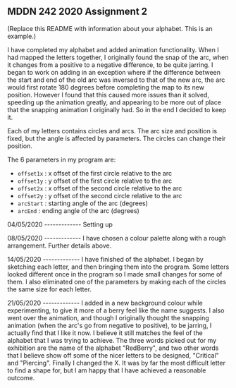 ## MDDN 242 2020 Assignment 2

(Replace this README with information about your alphabet. This is an example.)

I have completed my alphabet and added animation functionality. When I had mapped the letters together, I originally found the snap of the arc, when it changes from a positive to a negative difference, to be quite jarring. I began to work on adding in an exception where if the difference between the start and end of the old arc was inversed to that of the new arc, the arc would first rotate 180 degrees before completing the map to its new position. However I found that this caused more issues than it solved, speeding up the animation greatly, and appearing to be more out of place that the snapping animation I originally had. So in the end I decided to keep it.

Each of my letters contains circles and arcs. The arc size and position is fixed, but the angle is affected by parameters. The circles can change their position.

The 6 parameters in my program are:
  * `offset1x` : x offset of the first circle relative to the arc
  * `offset1y` : y offset of the first circle relative to the arc
  * `offset2x` : x offset of the second circle relative to the arc
  * `offset2y` : y offset of the second circle relative to the arc
  * `arcStart` : starting angle of the arc (degrees)
  * `arcEnd` : ending angle of the arc (degrees)

04/05/2020 -------------
Setting up

08/05/2020 -------------
I have chosen a colour palette along with a rough arrangement. Further details above.

14/05/2020 -------------
I have finished of the alphabet. I began by sketching each letter, and then bringing them into the program. Some letters looked different once in the program so I made small changes for some of them. I also eliminated one of the parameters by making each of the circles the same size for each letter.

21/05/2020 -------------
I added in a new background colour while experimenting, to give it more of a berry feel like the name suggests. I also went over the animation, and though I originally thought the snapping animation (when the arc's go from negative to positive), to be jarring, I actually find that I like it now. I believe it still matches the feel of the alphabet that I was trying to achieve. The three words picked out for my exhibition are the name of the alphabet "RedBerry", and two other words that I believe show off some of the nicer letters to be designed, "Critical" and "Piercing". Finally I changed the X. It was by far the most difficult letter to find a shape for, but I am happy that I have achieved a reasonable outcome.